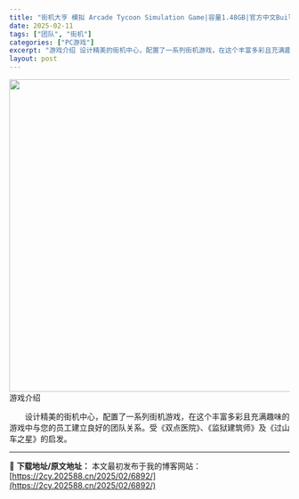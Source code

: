 ```yaml
---
title: "街机大亨 模拟 Arcade Tycoon Simulation Game|容量1.48GB|官方中文Build.13498832"
date: 2025-02-11
tags: ["团队", "街机"]
categories: ["PC游戏"]
excerpt: "游戏介绍 设计精美的街机中心，配置了一系列街机游戏，在这个丰富多彩且充满趣味的游戏中与您的员工建立良好的团队关系。受《双点医院》、《监狱建筑师》及《过山车之星》的启发。"
layout: post
---
```


<img src="https://2cy.202588.cn/wp-content/uploads/2025/02/2025021113472737.webp" alt="" width="1000" height="562" class="aligncenter size-full wp-image-6987" />
游戏介绍
<p style="white-space: normal; text-indent: 2em; text-align: left;">设计精美的街机中心，配置了一系列街机游戏，在这个丰富多彩且充满趣味的游戏中与您的员工建立良好的团队关系。受《双点医院》、《监狱建筑师》及《过山车之星》的启发。</p>



---
📖 **下载地址/原文地址：** 本文最初发布于我的博客网站：[https://2cy.202588.cn/2025/02/6892/](https://2cy.202588.cn/2025/02/6892/)

